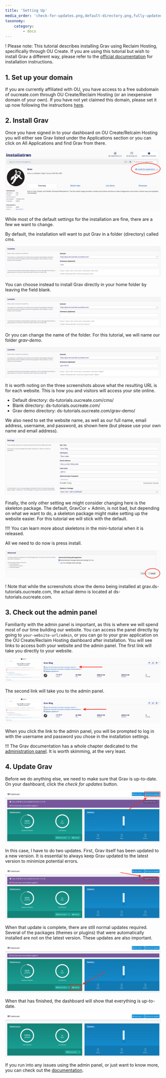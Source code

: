 ```yaml
---
title: 'Setting Up'
media_order: 'check-for-updates.png,default-directory.png,fully-updated.png,grav-directory.png,install-grav.png,installation-settings.png,installatron-grav.png,no-directory.png,to-admin-panel.png,to-website.png,update-grav.png,update.png'
taxonomy:
    category:
        - docs
---
```


! Please note: This tutorial describes installing Grav using Reclaim Hosting, specifically through OU Create. If you are using this tutorial but wish to install Grav a different way, please refer to the [official documentation](https://learn.getgrav.org/16/basics/installation) for installation instructions.

## 1. Set up your domain

If you are currently affiliated with OU, you have access to a free subdomain of oucreate.com through OU Create/Reclaim Hosting (or an inexpensive domain of your own). If you have not yet claimed this domain, please set it up now following the instructions [here](https://create.ou.edu/docs/getting-started/signing-up/).

## 2. Install Grav

Once you have signed in to your dashboard on OU Create/Relcaim Hosting you will either see Grav listed under the Applications section or you can click on All Applications and find Grav from there.

![Button 'install this application' located at the top right corner of the Installatron Grav page.](./installatron-grav.png)

While most of the default settings for the installation are fine, there are a few we want to change.

By default, the installation will want to put Grav in a folder (directory) called _cms_.

![Input box for 'Directory (Optional)' contains the text 'cms.'](./default-directory.png)

You can choose instead to install Grav directly in your home folder by leaving the field blank.

![Input box for 'Directory (Optional)' contains no text.](./no-directory.png)

Or you can change the name of the folder. For this tutorial, we will name our folder _grav-demo_.

![Input box for 'Directory (Optional)' contains the text 'grav-demo.'](./grav-directory.png)

It is worth noting on the three screenshots above what the resulting URL is for each website. This is how you and visitors will access your site online.
- Default directory: ds-tutorials.oucreate.com/cms/
- Blank directory: ds-tutorials.oucreate.com/
- Grav demo directory: ds-tutorials.oucreate.com/grav-demo/

We also need to set the website name, as well as our full name, email address, username, and password, as shown here (but please use your own name and email address).

![Input boxes for Settings are filled out. Site Title is Grav Blog. Please fill out Full Name and Email Address with your own name and email. Username is admin. Password is hidden.](./installation-settings.png)

Finally, the only other setting we might consider changing here is the skeleton package. The default, GravCor + Admin, is not bad, but depending on what we want to do, a skeleton package might make setting up the website easier. For this tutorial we will stick with the default. 

!!!! You can learn more about skeletons in the mini-tutorial when it is released.

All we need to do now is press install.

![Button 'install' is located at the bottom left under the 'Advanced' installation options.](install-grav.png)

! Note that while the screenshots show the demo being installed at grav.ds-tutorials.oucreate.com, the actual demo is located at ds-tutorials.oucreate.com.

## 3. Check out the admin panel

Familiarity with the admin panel is important, as this is where we will spend most of our time building our website. You can access the panel directly by going to `your-website-url/admin`, or you can go to your grav application on the OU Create/Reclaim Hosting dashboard after installation. You will see links to access both your website and the admin panel. The first link will take you directly to your website.

![Link to website is the first of three links for Grav Blog. The format is domain.oucreate.com/installation-folder/.](to-website.png)

The second link will take you to the admin panel.

![Link to the admin panel is the second of three links for Grav Blog. The format is domain.oucreate.com/installation-folder/admin/](to-admin-panel.png)

When you click the link to the admin panel, you will be prompted to log in with the username and password you chose in the installation settings.

!!! The Grav documentation has a whole chapter dedicated to the [administration panel](https://learn.getgrav.org/16/admin-panel). It is worth skimming, at the very least.

## 4. Update Grav

Before we do anything else, we need to make sure that Grav is up-to-date. On your dashboard, click the _check for updates_ button.

![Button 'Check for Updates' is at the top right corner of the admin panel dashboard.](check-for-updates.png)

In this case, I have to do two updates. First, Grav itself has been updated to a new version. It is essential to always keep Grav updated to the latest version to minimize potential errors.

![Button 'Update Grav Now' is just below the 'Check for Updates' button.](update-grav.png)

When that update is complete, there are still normal updates required. Several of the packages (themes or plugins) that were automatically installed are not on the latest version. These updates are also important.

![Button 'Update' is at the bottom right of the Maintenance section.](update.png)

When that has finished, the dashboard will show that everything is up-to-date.

![The Maintenance section shows Grav is 100% updated.](fully-updated.png)

If you run into any issues using the admin panel, or just want to know more, you can check out the [documentation](https://learn.getgrav.org/16/admin-panel).